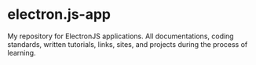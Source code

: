 # electron.js-app
My repository for ElectronJS applications. All documentations, coding standards, written tutorials, links, sites, and projects during the process of learning.
